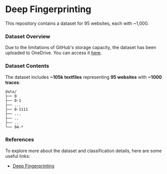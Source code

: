 # Deep Fingerprinting

This repository contains a dataset for 95 websites, each with ~1,000.

### Dataset Overview

Due to the limitations of GitHub's storage capacity, the dataset has been uploaded to OneDrive. You can access it [here](https://waynestateprod-my.sharepoint.com/:f:/g/personal/hi8289_wayne_edu/EjdxG7raovZAhEYoxA-9nvAB7aFg4vV--q0LGl0OCRnUUQ?e=ltf0oW).

### Dataset Contents

The dataset includes **~105k textfiles** representing **95 websites** with **~1000 traces**:

```
data/
├── 0
├── 0-1
├── ...
├── 0-1111
├── ...
├── ..
├── ..
└── 94-*
```

### References

To explore more about the dataset and classification details, here are some useful links:
* [Deep Fingerprinting](https://dl.acm.org/doi/pdf/10.1145/3243734.3243768)




